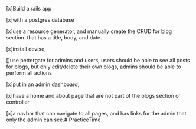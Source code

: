 [x]Build a rails app

[x]with a postgres database

[x]use a resource generator, and manually create the CRUD for blog section. that has a title, body, and date.

[x]install devise,

[]use pettergate for admins and users, users should be able to see all posts for blogs, but only edit/delete their own blogs, admins should be able to perform all actions

[x]put in an admin dashboard,

[x]have a home and about page that are not part of the blogs section or controller

[x]a navbar that can navigate to all pages, and has links for the admin that only the admin can see.# PracticeTime
